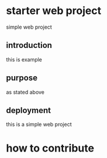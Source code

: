 # starter web project
simple web project 
## introduction
this is example 
## purpose
as stated above 
## deployment 
this is a simple web project 
# how to contribute 